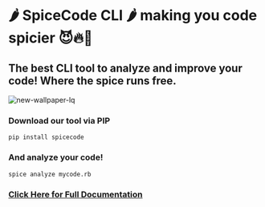 # 🌶️ SpiceCode CLI 🌶️  making you code spicier 😈🔥🥵
## The best CLI tool to analyze and improve your code! Where the spice runs free.
![new-wallpaper-lq](https://github.com/user-attachments/assets/bc4ca6cb-27ee-4dee-91d4-ab9354564ab5)

### Download our tool via PIP
```
pip install spicecode
```

### And analyze your code!
```
spice analyze mycode.rb
```

### [Click Here for Full Documentation](https://github.com/SpiceCodeCLI/spicecode)

